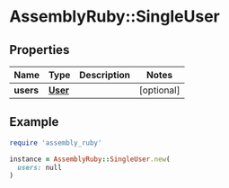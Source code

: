 # AssemblyRuby::SingleUser

## Properties

| Name | Type | Description | Notes |
| ---- | ---- | ----------- | ----- |
| **users** | [**User**](User.md) |  | [optional] |

## Example

```ruby
require 'assembly_ruby'

instance = AssemblyRuby::SingleUser.new(
  users: null
)
```

